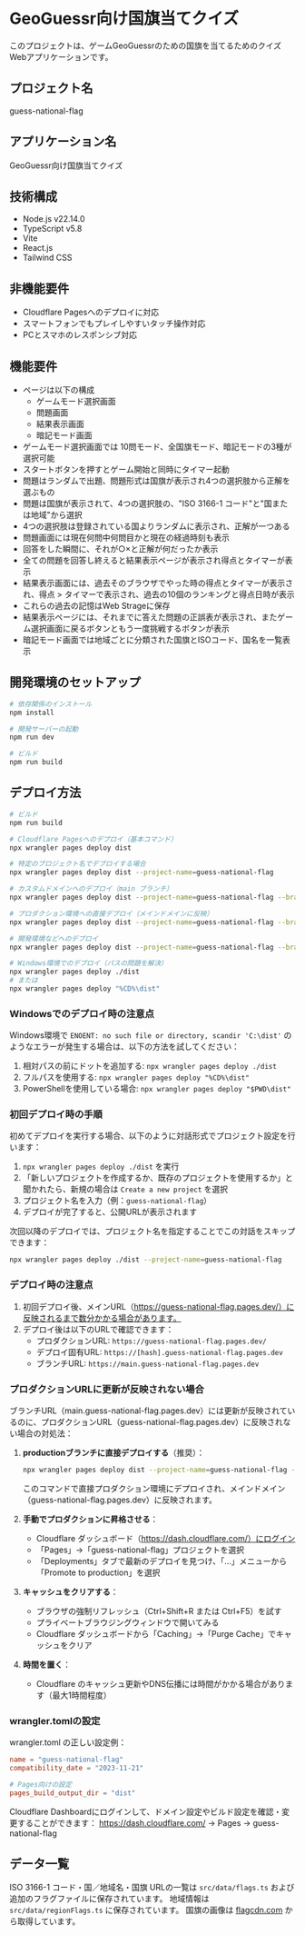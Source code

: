 # GeoGuessr向け国旗当てクイズ

このプロジェクトは、ゲームGeoGuessrのための国旗を当てるためのクイズWebアプリケーションです。

## プロジェクト名

guess-national-flag

## アプリケーション名

GeoGuessr向け国旗当てクイズ

## 技術構成

- Node.js v22.14.0
- TypeScript v5.8
- Vite
- React.js
- Tailwind CSS

## 非機能要件

- Cloudflare Pagesへのデプロイに対応
- スマートフォンでもプレイしやすいタッチ操作対応
- PCとスマホのレスポンシブ対応

## 機能要件

- ページは以下の構成
  - ゲームモード選択画面
  - 問題画面
  - 結果表示画面
  - 暗記モード画面
- ゲームモード選択画面では 10問モード、全国旗モード、暗記モードの3種が選択可能
- スタートボタンを押すとゲーム開始と同時にタイマー起動
- 問題はランダムで出題、問題形式は国旗が表示され4つの選択肢から正解を選ぶもの
- 問題は国旗が表示されて、4つの選択肢の、"ISO 3166-1 コード"と"国または地域"から選択
- 4つの選択肢は登録されている国よりランダムに表示され、正解が一つある
- 問題画面には現在何問中何問目かと現在の経過時刻も表示
- 回答をした瞬間に、それが○×と正解が何だったか表示
- 全ての問題を回答し終えると結果表示ページが表示され得点とタイマーが表示
- 結果表示画面には、過去そのブラウザでやった時の得点とタイマーが表示され、得点 > タイマーで表示され、過去の10個のランキングと得点日時が表示
- これらの過去の記憶はWeb Strageに保存
- 結果表示ページには、それまでに答えた問題の正誤表が表示され、またゲーム選択画面に戻るボタンともう一度挑戦するボタンが表示
- 暗記モード画面では地域ごとに分類された国旗とISOコード、国名を一覧表示

## 開発環境のセットアップ

```bash
# 依存関係のインストール
npm install

# 開発サーバーの起動
npm run dev

# ビルド
npm run build
```

## デプロイ方法

```bash
# ビルド
npm run build

# Cloudflare Pagesへのデプロイ（基本コマンド）
npx wrangler pages deploy dist

# 特定のプロジェクト名でデプロイする場合
npx wrangler pages deploy dist --project-name=guess-national-flag

# カスタムドメインへのデプロイ（main ブランチ）
npx wrangler pages deploy dist --project-name=guess-national-flag --branch=main

# プロダクション環境への直接デプロイ（メインドメインに反映）
npx wrangler pages deploy dist --project-name=guess-national-flag --branch=production

# 開発環境などへのデプロイ
npx wrangler pages deploy dist --project-name=guess-national-flag --branch=dev

# Windows環境でのデプロイ（パスの問題を解決）
npx wrangler pages deploy ./dist
# または
npx wrangler pages deploy "%CD%\dist"
```

### Windowsでのデプロイ時の注意点

Windows環境で `ENOENT: no such file or directory, scandir 'C:\dist'` のようなエラーが発生する場合は、以下の方法を試してください：

1. 相対パスの前にドットを追加する: `npx wrangler pages deploy ./dist`
2. フルパスを使用する: `npx wrangler pages deploy "%CD%\dist"`
3. PowerShellを使用している場合: `npx wrangler pages deploy "$PWD\dist"`

### 初回デプロイ時の手順

初めてデプロイを実行する場合、以下のように対話形式でプロジェクト設定を行います：

1. `npx wrangler pages deploy ./dist` を実行
2. 「新しいプロジェクトを作成するか、既存のプロジェクトを使用するか」と聞かれたら、新規の場合は `Create a new project` を選択
3. プロジェクト名を入力（例：`guess-national-flag`）
4. デプロイが完了すると、公開URLが表示されます

次回以降のデプロイでは、プロジェクト名を指定することでこの対話をスキップできます：
```bash
npx wrangler pages deploy ./dist --project-name=guess-national-flag
```

### デプロイ時の注意点

1. 初回デプロイ後、メインURL（https://guess-national-flag.pages.dev/）に反映されるまで数分かかる場合があります。
2. デプロイ後は以下のURLで確認できます：
   - プロダクションURL: `https://guess-national-flag.pages.dev/`
   - デプロイ固有URL: `https://[hash].guess-national-flag.pages.dev`
   - ブランチURL: `https://main.guess-national-flag.pages.dev`

### プロダクションURLに更新が反映されない場合

ブランチURL（main.guess-national-flag.pages.dev）には更新が反映されているのに、プロダクションURL（guess-national-flag.pages.dev）に反映されない場合の対処法：

1. **productionブランチに直接デプロイする**（推奨）：
   ```bash
   npx wrangler pages deploy dist --project-name=guess-national-flag --branch=production
   ```
   このコマンドで直接プロダクション環境にデプロイされ、メインドメイン（guess-national-flag.pages.dev）に反映されます。

2. **手動でプロダクションに昇格させる**：
   - Cloudflare ダッシュボード（https://dash.cloudflare.com/）にログイン
   - 「Pages」→「guess-national-flag」プロジェクトを選択
   - 「Deployments」タブで最新のデプロイを見つけ、「...」メニューから「Promote to production」を選択

3. **キャッシュをクリアする**：
   - ブラウザの強制リフレッシュ（Ctrl+Shift+R または Ctrl+F5）を試す
   - プライベートブラウジングウィンドウで開いてみる
   - Cloudflare ダッシュボードから「Caching」→「Purge Cache」でキャッシュをクリア

3. **時間を置く**：
   - Cloudflare のキャッシュ更新やDNS伝播には時間がかかる場合があります（最大1時間程度）

### wrangler.tomlの設定

wrangler.toml の正しい設定例：
```toml
name = "guess-national-flag"
compatibility_date = "2023-11-21"

# Pages向けの設定
pages_build_output_dir = "dist"
```

Cloudflare Dashboardにログインして、ドメイン設定やビルド設定を確認・変更することができます：
https://dash.cloudflare.com/ → Pages → guess-national-flag

## データ一覧

ISO 3166-1 コード・国／地域名・国旗 URLの一覧は `src/data/flags.ts` および追加のフラグファイルに保存されています。
地域情報は `src/data/regionFlags.ts` に保存されています。
国旗の画像は [flagcdn.com](https://flagcdn.com) から取得しています。